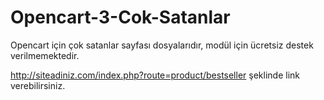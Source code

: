 # Opencart-3-Cok-Satanlar

Opencart için çok satanlar sayfası dosyalarıdır, modül için ücretsiz destek verilmemektedir.


http://siteadiniz.com/index.php?route=product/bestseller şeklinde link verebilirsiniz.
